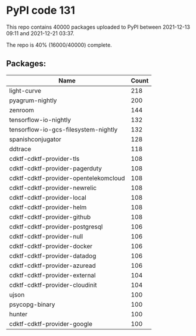 # PyPI code 131

This repo contains 40000 packages uploaded to PyPI between 
2021-12-13 09:11 and 2021-12-21 03:37.

The repo is 40% (16000/40000) complete.

## Packages:

| Name  | Count |
| ----- | ----- |
| light-curve | 218 |
| pyagrum-nightly | 200 |
| zenroom | 144 |
| tensorflow-io-nightly | 132 |
| tensorflow-io-gcs-filesystem-nightly | 132 |
| spanishconjugator | 128 |
| ddtrace | 118 |
| cdktf-cdktf-provider-tls | 108 |
| cdktf-cdktf-provider-pagerduty | 108 |
| cdktf-cdktf-provider-opentelekomcloud | 108 |
| cdktf-cdktf-provider-newrelic | 108 |
| cdktf-cdktf-provider-local | 108 |
| cdktf-cdktf-provider-helm | 108 |
| cdktf-cdktf-provider-github | 108 |
| cdktf-cdktf-provider-postgresql | 106 |
| cdktf-cdktf-provider-null | 106 |
| cdktf-cdktf-provider-docker | 106 |
| cdktf-cdktf-provider-datadog | 106 |
| cdktf-cdktf-provider-azuread | 106 |
| cdktf-cdktf-provider-external | 104 |
| cdktf-cdktf-provider-cloudinit | 104 |
| ujson | 100 |
| psycopg-binary | 100 |
| hunter | 100 |
| cdktf-cdktf-provider-google | 100 |


